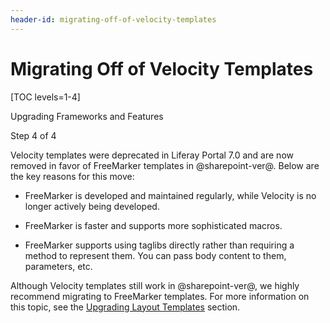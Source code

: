 ```yaml
---
header-id: migrating-off-of-velocity-templates
---
```


# Migrating Off of Velocity Templates

[TOC levels=1-4]

<div class="learn-path-step row">
    <p id="stepTitle">Upgrading Frameworks and Features</p><p>Step 4 of 4</p>
</div>

Velocity templates were deprecated in Liferay Portal 7.0 and are now removed in
favor of FreeMarker templates in @sharepoint-ver@. Below are the key reasons for
this move:

- FreeMarker is developed and maintained regularly, while Velocity is no longer
  actively being developed.

- FreeMarker is faster and supports more sophisticated macros.

- FreeMarker supports using taglibs directly rather than requiring a method to
  represent them. You can pass body content to them, parameters, etc.

Although Velocity templates still work in @sharepoint-ver@, we highly recommend
migrating to FreeMarker templates. For more information on this topic, see the
[Upgrading Layout Templates](/docs/7-2/tutorials/-/knowledge_base/t/upgrading-a-layout-template-to-7-2)
section.
